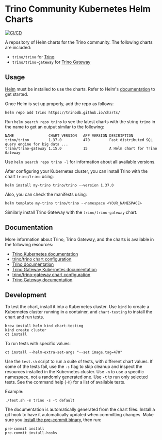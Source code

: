 
Trino Community Kubernetes Helm Charts
===========
[![CI/CD](https://github.com/trinodb/charts/actions/workflows/ci-cd.yaml/badge.svg?branch=main)](https://github.com/trinodb/charts/actions/workflows/ci-cd.yaml)

A repository of Helm charts for the Trino community. The following charts are
included:

* `trino/trino` for [Trino](https://trino.io/)
* `trino/trino-gateway` for [Trino Gateway](https://trinodb.github.io/trino-gateway)

## Usage

[Helm](https://helm.sh) must be installed to use the charts.
Refer to Helm's [documentation](https://helm.sh/docs/) to get started.

Once Helm is set up properly, add the repo as follows:

```console
helm repo add trino https://trinodb.github.io/charts/
```

Run `helm search repo trino` to see the latest charts with the string `trino` in
the name to get an output similar to the following:

```
NAME               	CHART VERSION	APP VERSION	DESCRIPTION
trino/trino        	1.37.0       	470        	Fast distributed SQL query engine for big data ...
trino/trino-gateway	1.15.0       	15         	A Helm chart for Trino Gateway
```

Use `helm search repo trino -l` for information about all available versions.

After configuring your Kubernetes cluster, you can install Trino with the chart
`trino/trino` using:

```console
helm install my-trino trino/trino --version 1.37.0
```

Also, you can check the manifests using:

```console
helm template my-trino trino/trino --namespace <YOUR_NAMESPACE>
```

Similarly install Trino Gateway with the `trino/trino-gateway` chart.

## Documentation

More information about Trino, Trino Gateway, and the charts is available in the
following resources:

* [Trino Kubernetes documentation](https://trino.io/docs/current/installation/kubernetes.html)
* [trino/trino chart configuration](./charts/trino/README.md)
* [Trino documentation](https://trino.io/docs/current/index.html)
* [Trino Gateway Kubernetes documentation](https://trinodb.github.io/trino-gateway/installation/#helm)
* [trino/trino-gateway chart configuration](./charts/gateway/README.md)
* [Trino Gateway documentation](https://trinodb.github.io/trino-gateway)

## Development

To test the chart, install it into a Kubernetes cluster. Use `kind` to create a
Kubernetes cluster running in a container, and `chart-testing` to install the
chart and run [tests](charts/trino/templates/tests).

```console
brew install helm kind chart-testing
kind create cluster
ct install
```

To run tests with specific values:
```console
ct install --helm-extra-set-args "--set image.tag=470"
```

Use the `test.sh` script to run a suite of tests, with different chart values.
If some of the tests fail, use the `-s` flag to skip cleanup and inspect the
resources installed in the Kubernetes cluster. Use `-n` to use a specific
namespace, not a randomly generated one. Use `-t` to run only selected tests.
See the command help (`-h`) for a list of available tests.

Example:
```console
./test.sh -n trino -s -t default
```

The documentation is automatically generated from the chart files. Install a
git hook to have it automatically updated when committing changes. Make sure
you [install the pre-commit binary](https://pre-commit.com/#install), then run:

```console
pre-commit install
pre-commit install-hooks
```
